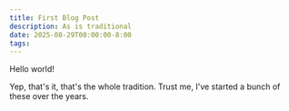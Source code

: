 ```yaml
---
title: First Blog Post
description: As is traditional
date: 2025-08-29T00:00:00-8:00
tags:
---
```


Hello world!

Yep, that's it, that's the whole tradition. Trust me, I've started a bunch of these over the years.